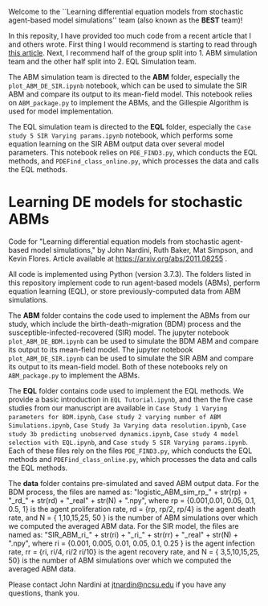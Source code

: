 Welcome to the ``Learning differential equation models from stochastic agent-based model simulations'' team (also known as the **BEST** team)!

In this reposity, I have provided too much code from a recent article that I and others wrote. First thing I would recommend is starting to read through [this article](https://github.com/johnnardini/DDMSM-2021/blob/master/helpful_papers/ABM_EQL_review.pdf). Next, I recommend half of the group split into 1. ABM simulation team and the other half split into 2. EQL Simulation team. 

The ABM simulation team is directed to the **ABM** folder, especially the `plot_ABM_DE_SIR.ipynb` notebook, which can be used to simulate the SIR ABM and compare its output to its mean-field model. This notebook relies on `ABM_package.py` to implement the ABMs, and the Gillespie Algorithm is used for model implementation.

The EQL simulation team is directed to the **EQL** folder, especially the `Case study 5 SIR Varying params.ipynb` notebook, which performs some equation learning on the SIR ABM output data over several model parameters. This notebook relies on `PDE_FIND3.py`, which conducts the EQL methods, and `PDEFind_class_online.py`, which processes the data and calls the EQL methods.

# Learning DE models for stochastic ABMs
 Code for "Learning differential equation models from stochastic agent-based model simulations," by John Nardini, Ruth Baker, Mat Simpson, and Kevin Flores. Article available at https://arxiv.org/abs/2011.08255 .
 
 All code is implemented using Python (version 3.7.3). The folders listed in this repository implement code to run agent-based models (ABMs), perform equation learning (EQL), or store previously-computed data from ABM simulations.
 
 The **ABM** folder contains the code used to implement the ABMs from our study, which include the birth-death-migration (BDM) process and the susceptible-infected-recovered (SIR) model.  The jupyter notebook `plot_ABM_DE_BDM.ipynb` can be used to simulate the BDM ABM and compare its output to its mean-field model. The jupyter notebook `plot_ABM_DE_SIR.ipynb` can be used to simulate the SIR ABM and compare its output to its mean-field model. Both of these notebooks rely on `ABM_package.py` to implement the ABMs.
 
The **EQL** folder contains code used to implement the EQL methods. We provide a basic introduction in  `EQL Tutorial.ipynb`, and then the five case studies from our manuscript are available in `Case Study 1 Varying parameters for BDM.ipynb`, `Case study 2 varying number of ABM Simulations.ipynb`, `Case Study 3a Varying data resolution.ipynb`, `Case study 3b predicting unobserved dynamics.ipynb`, `Case study 4 model selection with EQL.ipynb`, and `Case study 5 SIR Varying params.ipynb`. Each of these files rely on the files `PDE_FIND3.py`, which conducts the EQL methods and `PDEFind_class_online.py`, which processes the data and calls the EQL methods.
 
 The **data** folder contains pre-simulated and saved ABM output data. For the BDM process, the files are named as: "logistic_ABM_sim_rp_" + str(rp) + "\_rd\_" + str(rd) + "\_real" + str(N) + ".npy", where rp = {0.001,0.01, 0.05, 0.1, 0.5, 1} is the agent proliferation rate, rd = {rp, rp/2, rp/4} is the agent death rate, and N = { 1,10,15,25, 50 } is the number of ABM simulations over which we computed the averaged ABM data. For the SIR model, the files are named as: "SIR_ABM_ri_" + str(ri) + "\_ri\_" + str(rr) + "\_real" + str(N) + ".npy", where ri = {0.001, 0.005, 0.01, 0.05, 0.1, 0.25 } is the agent infection rate, rr = {ri, ri/4, ri/2 ri/10} is the agent recovery rate, and N = { 3,5,10,15,25, 50} is the number of ABM simulations over which we computed the averaged ABM data.
 
 Please contact John Nardini at jtnardin@ncsu.edu if you have any questions, thank you.
